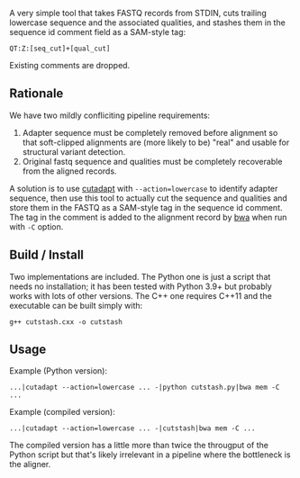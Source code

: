 A very simple tool that takes FASTQ records from STDIN, cuts trailing lowercase sequence and the associated qualities, and stashes them in the sequence id comment field as a SAM-style tag:
```
QT:Z:[seq_cut]+[qual_cut]
```
Existing comments are dropped.

## Rationale

We have two mildly confliciting pipeline requirements:

1. Adapter sequence must be completely removed before alignment so that soft-clipped alignments are (more likely to be) "real" and usable for structural variant detection.
1. Original fastq sequence and qualities must be completely recoverable from the aligned records.

A solution is to use [cutadapt](https://github.com/marcelm/cutadapt) with `--action=lowercase` to identify adapter sequence, then use this tool to actually cut the sequence and qualities and store them in the FASTQ as a SAM-style tag in the sequence id comment. The tag in the comment is added to the alignment record by [bwa](https://github.com/lh3/bwa) when run with `-C` option.

## Build / Install

Two implementations are included. The Python one is just a script that needs no installation; it has been tested with Python 3.9+ but probably works with lots of other versions. The C++ one requires C++11 and the executable can be built simply with:
```
g++ cutstash.cxx -o cutstash
```

## Usage

Example (Python version):
```
...|cutadapt --action=lowercase ... -|python cutstash.py|bwa mem -C ...
```
Example (compiled version):
```
...|cutadapt --action=lowercase ... -|cutstash|bwa mem -C ...
```

The compiled version has a little more than twice the througput of the Python script but that's likely irrelevant in a pipeline where the bottleneck is the aligner.
